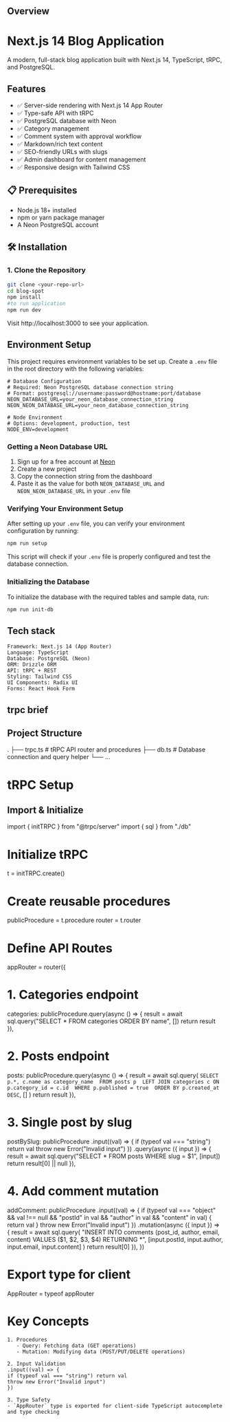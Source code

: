 

## Overview

# Next.js 14 Blog Application

A modern, full-stack blog application built with Next.js 14, TypeScript, tRPC, and PostgreSQL.

##  Features

- ✅ Server-side rendering with Next.js 14 App Router
- ✅ Type-safe API with tRPC
- ✅ PostgreSQL database with Neon
- ✅ Category management
- ✅ Comment system with approval workflow
- ✅ Markdown/rich text content
- ✅ SEO-friendly URLs with slugs
- ✅ Admin dashboard for content management
- ✅ Responsive design with Tailwind CSS

## 📋 Prerequisites

- Node.js 18+ installed
- npm or yarn package manager
- A Neon PostgreSQL account 

## 🛠️ Installation

### 1. Clone the Repository

```bash
git clone <your-repo-url>
cd blog-spot
npm install
#to run application 
npm run dev
```
Visit http://localhost:3000 to see your application.

## Environment Setup

This project requires environment variables to be set up. Create a `.env` file in the root directory with the following variables:

```
# Database Configuration
# Required: Neon PostgreSQL database connection string
# Format: postgresql://username:password@hostname:port/database
NEON_DATABASE_URL=your_neon_database_connection_string
NEON_NEON_DATABASE_URL=your_neon_database_connection_string

# Node Environment
# Options: development, production, test
NODE_ENV=development
```

### Getting a Neon Database URL

1. Sign up for a free account at [Neon](https://neon.tech/)
2. Create a new project
3. Copy the connection string from the dashboard
4. Paste it as the value for both `NEON_DATABASE_URL` and `NEON_NEON_DATABASE_URL` in your `.env` file

### Verifying Your Environment Setup

After setting up your `.env` file, you can verify your environment configuration by running:

```bash
npm run setup
```

This script will check if your `.env` file is properly configured and test the database connection.

### Initializing the Database

To initialize the database with the required tables and sample data, run:

```bash
npm run init-db
```
## Tech stack
```
Framework: Next.js 14 (App Router)
Language: TypeScript
Database: PostgreSQL (Neon)
ORM: Drizzle ORM
API: tRPC + REST
Styling: Tailwind CSS
UI Components: Radix UI
Forms: React Hook Form
```
## trpc brief
## Project Structure
.
├── trpc.ts      # tRPC API router and procedures
├── db.ts        # Database connection and query helper
└── ...

# tRPC Setup

## Import & Initialize
import { initTRPC } from "@trpc/server"
import { sql } from "./db"

# Initialize tRPC
t = initTRPC.create()

# Create reusable procedures
publicProcedure = t.procedure
router = t.router

# Define API Routes
appRouter = router({

  # 1. Categories endpoint
  categories: publicProcedure.query(async () => {
    result = await sql.query("SELECT * FROM categories ORDER BY name", [])
    return result
  }),

  # 2. Posts endpoint
  posts: publicProcedure.query(async () => {
    result = await sql.query(
      `SELECT p.*, c.name as category_name 
       FROM posts p 
       LEFT JOIN categories c ON p.category_id = c.id 
       WHERE p.published = true 
       ORDER BY p.created_at DESC`,
      []
    )
    return result
  }),

  # 3. Single post by slug
  postBySlug: publicProcedure
    .input((val) => {
      if (typeof val === "string") return val
      throw new Error("Invalid input")
    })
    .query(async ({ input }) => {
      result = await sql.query("SELECT * FROM posts WHERE slug = $1", [input])
      return result[0] || null
    }),

  # 4. Add comment mutation
  addComment: publicProcedure
    .input((val) => {
      if (typeof val === "object" &&
          val !== null &&
          "postId" in val &&
          "author" in val &&
          "content" in val) {
        return val
      }
      throw new Error("Invalid input")
    })
    .mutation(async ({ input }) => {
      result = await sql.query(
        "INSERT INTO comments (post_id, author, email, content) VALUES ($1, $2, $3, $4) RETURNING *",
        [input.postId, input.author, input.email, input.content]
      )
      return result[0]
    }),
})

# Export type for client
AppRouter = typeof appRouter

# Key Concepts
```
1. Procedures
   - Query: Fetching data (GET operations)
   - Mutation: Modifying data (POST/PUT/DELETE operations)

2. Input Validation
.input((val) => {
if (typeof val === "string") return val
throw new Error("Invalid input")
})

3. Type Safety
- `AppRouter` type is exported for client-side TypeScript autocomplete and type checking


